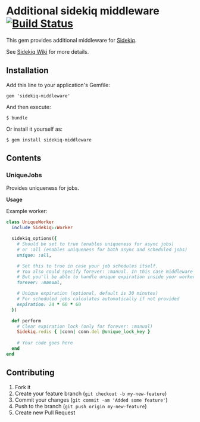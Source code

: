 # Additional sidekiq middleware [![Build Status](https://secure.travis-ci.org/krasnoukhov/sidekiq-middleware.png)](http://travis-ci.org/krasnoukhov/sidekiq-middleware)

This gem provides additional middleware for [Sidekiq](https://github.com/mperham/sidekiq).

See [Sidekiq Wiki](https://github.com/mperham/sidekiq/wiki/Middleware) for more details.

## Installation

Add this line to your application's Gemfile:

    gem 'sidekiq-middleware'

And then execute:

    $ bundle

Or install it yourself as:

    $ gem install sidekiq-middleware

## Contents

### UniqueJobs

Provides uniqueness for jobs.

**Usage**

Example worker:

```ruby
class UniqueWorker
  include Sidekiq::Worker

  sidekiq_options({
    # Should be set to true (enables uniqueness for async jobs)
    # or :all (enables uniqueness for both async and scheduled jobs)
    unique: :all,

    # Set this to true in case your job schedules itself.
    # You also could specify forever: :manual. In this case middleware will not clear the unique lock automatically.
    # But you'll be able to handle unique expiration inside your worker, please see example below.
    forever: :manual,

    # Unique expiration (optional, default is 30 minutes)
    # For scheduled jobs calculates automatically if not provided
    expiration: 24 * 60 * 60
  })

  def perform
    # Clear expiration lock (only for forever: :manual)
    Sidekiq.redis { |conn| conn.del @unique_lock_key }
    
    # Your code goes here
  end
end
```

## Contributing

1. Fork it
2. Create your feature branch (`git checkout -b my-new-feature`)
3. Commit your changes (`git commit -am 'Added some feature'`)
4. Push to the branch (`git push origin my-new-feature`)
5. Create new Pull Request
